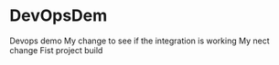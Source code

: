 # DevOpsDem
Devops demo
My change to see if the integration is working
My nect change
Fist project build
